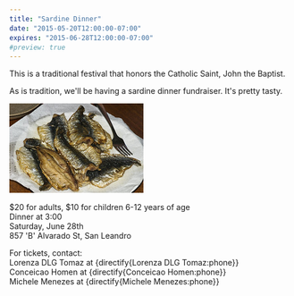 ```yaml
---
title: "Sardine Dinner"
date: "2015-05-20T12:00:00-07:00"
expires: "2015-06-28T12:00:00-07:00"
#preview: true
---
```


This is a traditional festival that honors the Catholic Saint, John the Baptist.

As is tradition, we'll be having a sardine dinner fundraiser.
It's pretty tasty.

![A plate of cooked sardines](4026347804_661a7a6c33_m.jpg "More photos by Ignotus the Mage at http://www.flickr.com/photos/ignotus/")

$20 for adults, $10 for children 6-12 years of age<br>
Dinner at 3:00<br>
Saturday, June 28th<br>
857 'B' Alvarado St, San Leandro

For tickets, contact:<br>
Lorenza DLG Tomaz at {directify{Lorenza DLG Tomaz:phone}}<br>
Conceicao Homen at {directify{Conceicao Homen:phone}}<br>
Michele Menezes at {directify{Michele Menezes:phone}}
